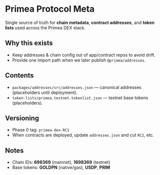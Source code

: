 # Primea Protocol Meta

Single source of truth for **chain metadata**, **contract addresses**, and **token lists** used across the Primea DEX stack.

## Why this exists
- Keep addresses & chain config out of app/contract repos to avoid drift.
- Provide one import path when we later publish `@primea/addresses`.

## Contents
- `packages/addresses/src/addresses.json` — canonical addresses (placeholders until deployment).
- `token-lists/primea.testnet.tokenlist.json` — testnet base tokens (placeholders).

## Versioning
- Phase 0 tag: `primea-dex-RC1`
- When contracts are deployed, update `addresses.json` and cut `RC2`, etc.

## Notes
- Chain IDs: **698369** (mainnet), **1698369** (testnet)
- Base tokens: **GOLDPN** (native/gas), **USDP**, **PRIM**
